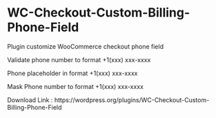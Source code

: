 # WC-Checkout-Custom-Billing-Phone-Field


<p>Plugin customize WooCommerce checkout phone field</p>

<p>Validate phone number to format +1(xxx) xxx-xxxx<p/>
<p>Phone placeholder in format +1(xxx) xxx-xxxx<p/>
<p>Mask Phone number to format +1(xxx) xxx-xxxx<p/>


<p>Download Link : https://wordpress.org/plugins/WC-Checkout-Custom-Billing-Phone-Field</p>
